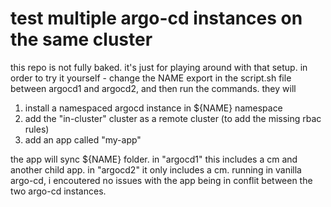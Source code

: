 # test multiple argo-cd instances on the same cluster

this repo is not fully baked. it's just for playing around with that setup.
in order to try it yourself - change the NAME export in the script.sh file between argocd1 and argocd2, and then run the commands.
they will
1. install a namespaced argocd instance in ${NAME} namespace
2. add the "in-cluster" cluster as a remote cluster (to add the missing rbac rules)
3. add an app called "my-app"

the app will sync ${NAME} folder. in "argocd1" this includes a cm and another child app. in "argocd2" it only includes a cm.
running in vanilla argo-cd, i encoutered no issues with the app being in conflit between the two argo-cd instances.

